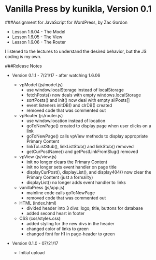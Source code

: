 # Vanilla Press by kunikla, Version 0.1

###Assignment for JavaScript for WordPress, by Zac Gordon
* Lesson 1.6.04 - The Model
* Lesson 1.6.05 - The View
* Lesson 1.6.06 - The Router

I listened to the lectures to understand the desired behavior, but the JS coding is my own.

###Release Notes
* Version 0.1.1 - 7/21/17 - after watching 1.6.06
  * vpModel (js/model.js)
    * use window.localStorage instead of localStorage
    * fetchPosts() now deals with empty windows.localStorage
    * sortPosts() and init() now deal with empty allPosts[]
    * event listeners initDB() and clrDB() created
    * removed code that was commented out
  * vpRouter (js/router.js)
    * use window.location instead of location
    * goToNewPage() created to display page when user clicks on a link
    * goToNewPage() calls vpView methods to display appropriate Primary Content
    * linkToListStub(), linkListStub() and linkStub() removed
    * getCurPostName() and getPostLinkFromSlug() removed
  * vpView (js/view.js)
    * init no longer clears the Primary Content
    * init no longer sets event handler on page title
    * displayCurPost(), displayList(), and display404() now clear the Primary Content (just a formality)
    * displayList() no longer adds event handler to links
  * vanillaPress (js/app.js)
    * mainline code calls goToNewPage
    * removed code that was commented out
  * HTML (index.html)
    * divided header into 3 divs: logo, title, buttons for database
    * added second heart in footer
  * CSS (css/styles.css)
    * added styling for the new divs in the header
    * changed color of links to green
    * changed font for h1 in page-header to green

* Version 0.1.0 - 07/21/17
  * Initial upload
